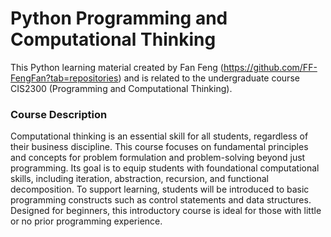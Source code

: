# Python Programming and Computational Thinking
This Python learning material created by Fan Feng (https://github.com/FF-FengFan?tab=repositories) and is related to the undergraduate course CIS2300 (Programming and Computational Thinking).

### Course Description
Computational thinking is an essential skill for all students, regardless of their business discipline. This course focuses on fundamental principles and concepts for problem formulation and problem-solving beyond just programming. Its goal is to equip students with foundational computational skills, including iteration, abstraction, recursion, and functional decomposition. To support learning, students will be introduced to basic programming constructs such as control statements and data structures. Designed for beginners, this introductory course is ideal for those with little or no prior programming experience.

